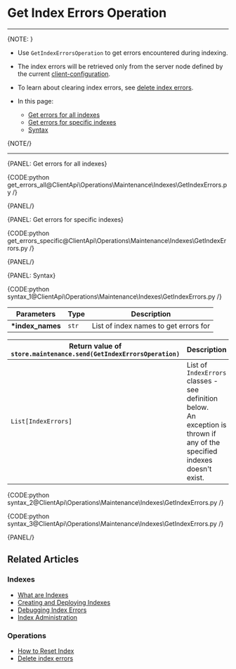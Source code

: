# Get Index Errors Operation

---

{NOTE: }

* Use `GetIndexErrorsOperation` to get errors encountered during indexing.

* The index errors will be retrieved only from the server node defined by the current [client-configuration](../../../../client-api/configuration/load-balance/overview#client-logic-for-choosing-a-node).

* To learn about clearing index errors, see [delete index errors](../../../../client-api/operations/maintenance/indexes/delete-index-errors). 

* In this page:
    * [Get errors for all indexes](../../../../client-api/operations/maintenance/indexes/get-index-errors#get-errors-for-all-indexes)
    * [Get errors for specific indexes](../../../../client-api/operations/maintenance/indexes/get-index-errors#get-errors-for-specific-indexes)
    * [Syntax](../../../../client-api/operations/maintenance/indexes/get-index-errors#syntax)

{NOTE/}

---

{PANEL: Get errors for all indexes}

{CODE:python get_errors_all@ClientApi\Operations\Maintenance\Indexes\GetIndexErrors.py /}

{PANEL/}

{PANEL: Get errors for specific indexes}

{CODE:python get_errors_specific@ClientApi\Operations\Maintenance\Indexes\GetIndexErrors.py /}

{PANEL/}

{PANEL: Syntax}

{CODE:python syntax_1@ClientApi\Operations\Maintenance\Indexes\GetIndexErrors.py /}

| Parameters | Type | Description |
| - | - | - |
| **\*index_names** | `str` | List of index names to get errors for |

| Return value of<br>`store.maintenance.send(GetIndexErrorsOperation)` | Description |
| - | - |
| `List[IndexErrors]` | List of `IndexErrors` classes - see definition below.<br>An exception is thrown if any of the specified indexes doesn't exist. |



{CODE:python syntax_2@ClientApi\Operations\Maintenance\Indexes\GetIndexErrors.py /}

{CODE:python syntax_3@ClientApi\Operations\Maintenance\Indexes\GetIndexErrors.py /}

{PANEL/}

## Related Articles

### Indexes

- [What are Indexes](../../../../indexes/what-are-indexes)
- [Creating and Deploying Indexes](../../../../indexes/creating-and-deploying)
- [Debugging Index Errors](../../../../indexes/troubleshooting/debugging-index-errors)
- [Index Administration](../../../../indexes/index-administration)

### Operations

- [How to Reset Index](../../../../client-api/operations/maintenance/indexes/reset-index)
- [Delete index errors](../../../../client-api/operations/maintenance/indexes/delete-index-errors)
